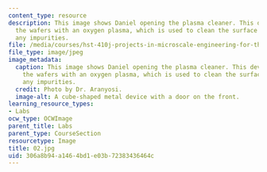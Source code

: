 ```yaml
---
content_type: resource
description: This image shows Daniel opening the plasma cleaner. This device surrounds
  the wafers with an oxygen plasma, which is used to clean the surface and remove
  any impurities.
file: /media/courses/hst-410j-projects-in-microscale-engineering-for-the-life-sciences-spring-2007/306a8b94a1464bd1e03b72383436464c_02.jpg
file_type: image/jpeg
image_metadata:
  caption: This image shows Daniel opening the plasma cleaner. This device surrounds
    the wafers with an oxygen plasma, which is used to clean the surface and remove
    any impurities.
  credit: Photo by Dr. Aranyosi.
  image-alt: A cube-shaped metal device with a door on the front.
learning_resource_types:
- Labs
ocw_type: OCWImage
parent_title: Labs
parent_type: CourseSection
resourcetype: Image
title: 02.jpg
uid: 306a8b94-a146-4bd1-e03b-72383436464c
---
```

